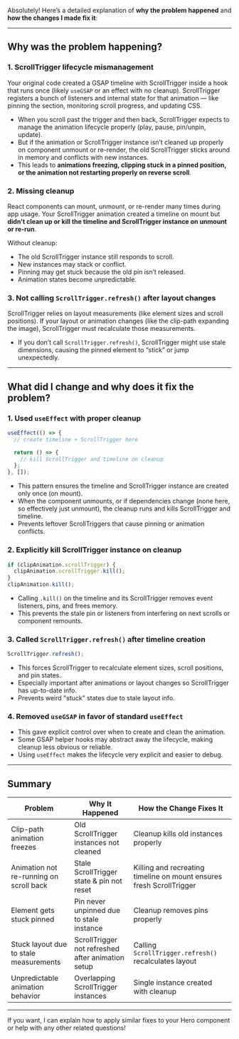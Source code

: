 Absolutely! Here’s a detailed explanation of **why the problem happened** and **how the changes I made fix it**:

---

## Why was the problem happening?

### 1. **ScrollTrigger lifecycle mismanagement**

Your original code created a GSAP timeline with ScrollTrigger inside a hook that runs once (likely `useGSAP` or an effect with no cleanup). ScrollTrigger registers a bunch of listeners and internal state for that animation — like pinning the section, monitoring scroll progress, and updating CSS.

* When you scroll past the trigger and then back, ScrollTrigger expects to manage the animation lifecycle properly (play, pause, pin/unpin, update).
* But if the animation or ScrollTrigger instance isn’t cleaned up properly on component unmount or re-render, the old ScrollTrigger sticks around in memory and conflicts with new instances.
* This leads to **animations freezing, clipping stuck in a pinned position, or the animation not restarting properly on reverse scroll**.

### 2. **Missing cleanup**

React components can mount, unmount, or re-render many times during app usage. Your ScrollTrigger animation created a timeline on mount but **didn’t clean up or kill the timeline and ScrollTrigger instance on unmount or re-run**.

Without cleanup:

* The old ScrollTrigger instance still responds to scroll.
* New instances may stack or conflict.
* Pinning may get stuck because the old pin isn’t released.
* Animation states become unpredictable.

### 3. **Not calling `ScrollTrigger.refresh()` after layout changes**

ScrollTrigger relies on layout measurements (like element sizes and scroll positions). If your layout or animation changes (like the clip-path expanding the image), ScrollTrigger must recalculate those measurements.

* If you don’t call `ScrollTrigger.refresh()`, ScrollTrigger might use stale dimensions, causing the pinned element to “stick” or jump unexpectedly.

---

## What did I change and why does it fix the problem?

### 1. **Used `useEffect` with proper cleanup**

```js
useEffect(() => {
  // create timeline + ScrollTrigger here

  return () => {
    // kill ScrollTrigger and timeline on cleanup
  };
}, []);
```

* This pattern ensures the timeline and ScrollTrigger instance are created only once (on mount).
* When the component unmounts, or if dependencies change (none here, so effectively just unmount), the cleanup runs and kills ScrollTrigger and timeline.
* Prevents leftover ScrollTriggers that cause pinning or animation conflicts.

### 2. **Explicitly kill ScrollTrigger instance on cleanup**

```js
if (clipAnimation.scrollTrigger) {
  clipAnimation.scrollTrigger.kill();
}
clipAnimation.kill();
```

* Calling `.kill()` on the timeline and its ScrollTrigger removes event listeners, pins, and frees memory.
* This prevents the stale pin or listeners from interfering on next scrolls or component remounts.

### 3. **Called `ScrollTrigger.refresh()` after timeline creation**

```js
ScrollTrigger.refresh();
```

* This forces ScrollTrigger to recalculate element sizes, scroll positions, and pin states.
* Especially important after animations or layout changes so ScrollTrigger has up-to-date info.
* Prevents weird "stuck" states due to stale layout info.

### 4. **Removed `useGSAP` in favor of standard `useEffect`**

* This gave explicit control over when to create and clean the animation.
* Some GSAP helper hooks may abstract away the lifecycle, making cleanup less obvious or reliable.
* Using `useEffect` makes the lifecycle very explicit and easier to debug.

---

## Summary

| Problem                                 | Why It Happened                                   | How the Change Fixes It                                              |
| --------------------------------------- | ------------------------------------------------- | -------------------------------------------------------------------- |
| Clip-path animation freezes             | Old ScrollTrigger instances not cleaned           | Cleanup kills old instances properly                                 |
| Animation not re-running on scroll back | Stale ScrollTrigger state & pin not reset         | Killing and recreating timeline on mount ensures fresh ScrollTrigger |
| Element gets stuck pinned               | Pin never unpinned due to stale instance          | Cleanup removes pins properly                                        |
| Stuck layout due to stale measurements  | ScrollTrigger not refreshed after animation setup | Calling `ScrollTrigger.refresh()` recalculates layout                |
| Unpredictable animation behavior        | Overlapping ScrollTrigger instances               | Single instance created with cleanup                                 |

---

If you want, I can explain how to apply similar fixes to your Hero component or help with any other related questions!

